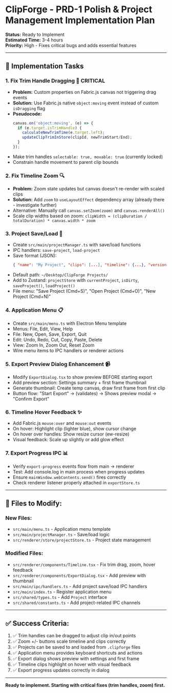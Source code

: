 # ClipForge - PRD-1 Polish & Project Management Implementation Plan

**Status:** Ready to Implement  
**Estimated Time:** 3-4 hours  
**Priority:** High - Fixes critical bugs and adds essential features

---

## 🎯 **Implementation Tasks**

### **1. Fix Trim Handle Dragging** 🔴 CRITICAL
- **Problem:** Custom properties on Fabric.js canvas not triggering drag events
- **Solution:** Use Fabric.js native `object:moving` event instead of custom `isDragging` flag
- **Pseudocode:**
  ```typescript
  canvas.on('object:moving', (e) => {
    if (e.target.isTrimHandle) {
      calculateNewTrimTime(e.target.left);
      updateClipTrimInStore(clipId, newTrimStart/End);
    }
  });
  ```
- Make trim handles `selectable: true, movable: true` (currently locked)
- Constrain handle movement to parent clip bounds

### **2. Fix Timeline Zoom** 🔍
- **Problem:** Zoom state updates but canvas doesn't re-render with scaled clips
- **Solution:** Add `zoom` to `useLayoutEffect` dependency array (already there - investigate further)
- Alternative: Manually call `canvas.setZoom(zoom)` and `canvas.renderAll()`
- Scale clip widths based on zoom: `clipWidth = (clipDuration / totalDuration) * canvas.width * zoom`

### **3. Project Save/Load** 💾
- Create `src/main/projectManager.ts` with save/load functions
- IPC handlers: `save-project`, `load-project`
- Save format (JSON):
  ```json
  { "name": "My Project", "clips": [...], "timeline": {...}, "version": "1.0" }
  ```
- Default path: `~/Desktop/ClipForge Projects/`
- Add to Zustand: `projectStore` with `currentProject`, `isDirty`, `saveProject()`, `loadProject()`
- File menu: "Save Project (Cmd+S)", "Open Project (Cmd+O)", "New Project (Cmd+N)"

### **4. Application Menu** 📋
- Create `src/main/menu.ts` with Electron Menu template
- Menus: File, Edit, View, Help
- File: New, Open, Save, Export, Quit
- Edit: Undo, Redo, Cut, Copy, Paste, Delete
- View: Zoom In, Zoom Out, Reset Zoom
- Wire menu items to IPC handlers or renderer actions

### **5. Export Preview Dialog Enhancement** 📹
- Modify `ExportDialog.tsx` to show preview BEFORE starting export
- Add preview section: Settings summary + first frame thumbnail
- Generate thumbnail: Create temp canvas, draw first frame from first clip
- Button flow: "Start Export" → (validates) → Shows preview modal → "Confirm Export"

### **6. Timeline Hover Feedback** ✨
- Add Fabric.js `mouse:over` and `mouse:out` events
- On hover: Highlight clip (lighter blue), show cursor change
- On hover over handles: Show resize cursor (ew-resize)
- Visual feedback: Scale up slightly or add glow effect

### **7. Export Progress IPC** 📊
- Verify `export-progress` events flow from main → renderer
- Test: Add console.log in main process when progress updates
- Ensure `mainWindow.webContents.send()` fires correctly
- Check renderer listener properly attached in `exportStore.ts`

---

## 📝 **Files to Modify:**

### **New Files:**
- `src/main/menu.ts` - Application menu template
- `src/main/projectManager.ts` - Save/load logic
- `src/renderer/store/projectStore.ts` - Project state management

### **Modified Files:**
- `src/renderer/components/Timeline.tsx` - Fix trim drag, zoom, hover feedback
- `src/renderer/components/ExportDialog.tsx` - Add preview with thumbnail
- `src/main/ipc/handlers.ts` - Add project save/load IPC handlers
- `src/main/index.ts` - Register application menu
- `src/shared/types.ts` - Add `Project` interface
- `src/shared/constants.ts` - Add project-related IPC channels

---

## ✅ **Success Criteria:**

1. ✅ Trim handles can be dragged to adjust clip in/out points
2. ✅ Zoom +/- buttons scale timeline and clips correctly
3. ✅ Projects can be saved to and loaded from `.clipforge` files
4. ✅ Application menu provides keyboard shortcuts and actions
5. ✅ Export dialog shows preview with settings and first frame
6. ✅ Timeline clips highlight on hover with visual feedback
7. ✅ Export progress updates correctly in dialog

---

**Ready to implement. Starting with critical fixes (trim handles, zoom) first.**

